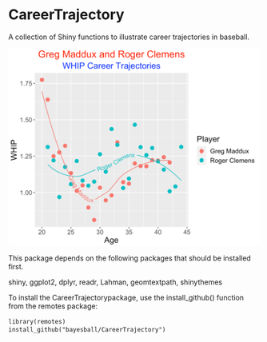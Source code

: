 # CareerTrajectory

A collection of Shiny functions to illustrate career trajectories in baseball.

![GitHub Logo](/images/pitching2.png)

This package depends on the following packages that should be installed first.

shiny, ggplot2, dplyr, readr, Lahman, geomtextpath, shinythemes

To install the CareerTrajectorypackage, use the install_github() function from the remotes package:

```
library(remotes)
install_github("bayesball/CareerTrajectory")
```



